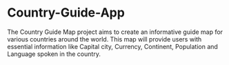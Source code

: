 # Country-Guide-App
The Country Guide Map project aims to create an informative guide map for various countries around the world. This map will provide users with essential information like  Capital city, Currency, Continent, Population and Language spoken in the country.
